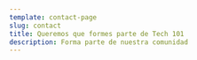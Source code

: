 ```yaml
---
template: contact-page
slug: contact
title: Queremos que formes parte de Tech 101
description: Forma parte de nuestra comunidad
---
```

